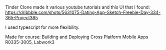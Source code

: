 Tinder Clone made it various youtube tutorials and this UI that I found: https://dribbble.com/shots/5631075-Dating-App-Sketch-Freebie-Day-334-365-Project365

I used typescript for more flexibility.

Made for course: Building and Deploying Cross Platform Mobile Apps R0335-3005, Labwork3